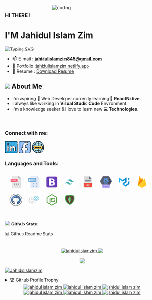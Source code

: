 <img align="right" alt="coding" width="350" src="https://i.ibb.co/Mkjg2y8/122.gif">

### HI THERE !

<h1>I'M Jahidul Islam Zim</h1>

[![Typing SVG](https://readme-typing-svg.herokuapp.com?font=Poppins&size=22&color=071A22&vCenter=true&width=250&height=35&lines=Software+Engineer;UI+%26+UX+Designer;MERN+Stack+Developer)](https://jahidulislamzim.com/)


<!-- - 💬 Ask me about **React, Node and JavaScript.** -->

- 📫 E-mail : **jahidulislamzim845@gmail.com**
- 📝 Portfolio :[jahidulislamzim.netlify.app](https://jahidulislamzim.netlify.app)
- 📄 Resume : [Download Resume](https://drive.google.com/uc?export=download&id=1UN8TuyuPvDDYAdo9vSe22unQwyaXq_ep)

## <img src="https://media.giphy.com/media/WUlplcMpOCEmTGBtBW/giphy.gif" width="40"> **About Me:**

- I'm aspiring 🔭️ Web Developer currently learning 🌱 **ReactNative**.
- I always like working in **Visual Studio Code** Environment.
- I'm a knowledge seeker & I love to learn new 💻 **Technologies**.

</br>

### Connect with me:

<p align="left">
<a href="https://www.linkedin.com/in/jahidulislamzim/" target="blank"><img align="center" src="./Social/linkedin.png" alt="https://www.linkedin.com/in/jahidulislamzim/" height="40" width="40" /></a>
<a href="https://www.facebook.com/jahidulislamzim10" target="blank"><img align="center" src="./Social/Facebook.png" alt="https://www.facebook.com/jahidulislamzim10" height="40" width="40" /></a>
<a href="https://jahidulislamzim.netlify.app" target="blank"><img align="center" src="./Social/website.png" alt="https://jahidulislamzim.com/" height="40" width="40" /></a>

</p

<br />

### Languages and Tools:

<p align="left">
<img src="./Skillicons/html.png" alt="" height="40" width="40" style='margin-top:15px; margin-left:15px '/>
<img src="./Skillicons/css.png" alt="" height="40" width="40" style='margin-top:15px; margin-left:15px '/>
<img src="./Skillicons/bootstrap.png" alt="" height="40" width="40" style='margin-top:15px; margin-left:15px '/>
<img src="./Skillicons/tailwaind.png" alt="" height="40" width="40" style='margin-top:15px; margin-left:15px '/>
<img src="./Skillicons/js-file.png" alt="" height="40" width="40" style='margin-top:15px; margin-left:15px '/>
<img src="./Skillicons/react.png" alt="" height="40" width="40" style='margin-top:15px; margin-left:15px '/>
<img src="./Skillicons/metarial ui.png" alt="" height="40" width="40" style='margin-top:15px; margin-left:15px '/>
<img src="./Skillicons/firebase.png" alt="" height="40" width="40" style='margin-top:15px; margin-left:15px '/>
<img src="./Skillicons/github.png" alt="" height="40" width="40" style='margin-top:15px; margin-left:15px '/>
<img src="./Skillicons/express.png" alt="" height="40" width="40" style='margin-top:15px; margin-left:15px '/>
<img src="./Skillicons/node js.png" alt="" height="40" width="40" style='margin-top:15px; margin-left:15px '/>
<img src="./Skillicons/mongodb.png" alt="" height="40" width="40"  style='margin-top:15px; margin-left:15px '/>
</p>
<br />


<img src="https://media.giphy.com/media/ZCN6F3FAkwsyOGU2RS/giphy.gif" width="40"> **Github Stats:**

  <summary>📊 Github Readme Stats</summary>
 </br>
 <p align="center">
  <a href="https://github.com/jahidulislamzim">
   <img width="430" align="center" src="https://github-readme-stats.vercel.app/api?username=jahidulislamzim&show_icons=true&locale=en&theme=radical&count_private=true" alt="jahidulislamzim">
  </a>


  <a href="https://github.com/jahidulislamzim/github-readme-stats">
    <img align="center" src="https://github-readme-stats.anuraghazra1.vercel.app/api/top-langs/?username=jahidulislamzim&layout=compact&theme=radical&langs_count=6" />
  </a>
 </p>
<p align="center">
   <img align="center" src="https://github-readme-streak-stats.herokuapp.com/?user=jahidulislamzim&theme=radical&hide_border=true"/>
</p>


[![Jahidulislamzim](https://github-readme-activity-graph.vercel.app/graph?username=jahidulislamzim&theme=react)](https://github.com/jahidulislamzim/jahidulislamzim)



<details>
 <summary>🏆 Github Profile Trophy</summary>
 </br>
 <p align="center">
  <a href="https://github.com/jahidulislamzim">
   <img src="https://github-profile-trophy.vercel.app/?username=jahidulislamzim&column=8&theme=darkhub"/>
    
  </a>
 </p>
</details>





<div align="center" >

<a href="mailto:jahidulislamzim845@gmail.com">
<img
src='https://img.shields.io/badge/Gmail-D14836?style=for-the-badge&logo=gmail&logoColor=white'
alt='jahidul islam zim'
/>
</a>

<a href="tel:+8801780115943">
<img
src='https://img.shields.io/badge/WhatsApp-25D366?style=for-the-badge&logo=whatsapp&logoColor=white'
alt='jahidul islam zim'
/>
</a>
<a href="https://jahidulislamzim.netlify.app" target="_blank">
<img
src='https://img.shields.io/badge/website-000000?style=for-the-badge&logo=About.me&logoColor=white'
alt='jahidul islam zim'
/>
</a>
<a href="https://www.facebook.com/jahidulislamzim43" target="_blank">
<img
src='https://img.shields.io/badge/Facebook-1877F2?style=for-the-badge&logo=facebook&logoColor=white'
alt='jahidul islam zim'
/>
</a>

<a href="https://www.linkedin.com/in/jahidulislamzim/" target="_blank">
<img
src='https://img.shields.io/badge/LinkedIn-0077B5?style=for-the-badge&logo=linkedin&logoColor=white'
alt='jahidul islam zim'
/>
</a>

<a href="https://github.com/jahidulislamzim" target="_blank">
<img
src='https://img.shields.io/badge/GitHub-100000?style=for-the-badge&logo=github&logoColor=white'
alt='jahidul islam zim'
/>
</a>

</div>
